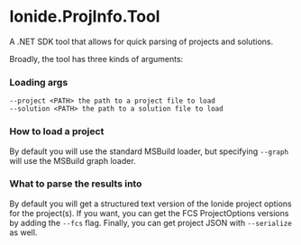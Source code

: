 # Ionide.ProjInfo.Tool

A .NET SDK tool that allows for quick parsing of projects and solutions.

Broadly, the tool has three kinds of arguments:


### Loading args

```
--project <PATH> the path to a project file to load
--solution <PATH> the path to a solution file to load
```

### How to load a project

By default you will use the standard MSBuild loader, but specifying `--graph` will use the MSBuild graph loader.

### What to parse the results into

By default you will get a structured text version of the Ionide project options for the project(s). If you want, you can get the FCS ProjectOptions versions by adding the `--fcs` flag. Finally, you can get project JSON with `--serialize` as well.
